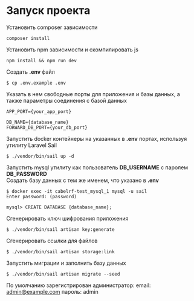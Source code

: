 # Запуск проекта

Установить composer зависимости
```
composer install
```

Установить npm зависимости и скомпилировать js
```
npm install && npm run dev
```

Создать **.env** файл
```
$ cp .env.example .env
```

Указать в нем свободные порты для приложения и базы данных, а также параметры соединения с базой данных
```
APP_PORT={your_app_port}

DB_NAME={database_name}
FORWARD_DB_PORT={your_db_port}
```

Запустить docker контейнеры на указанных в **.env** портах, используя утилиту Laravel Sail
```
$ ./vendor/bin/sail up -d
```

Запустить mysql утилиту как пользователь **DB_USERNAME** с паролем **DB_PASSWORD**\
Создать базу данных с тем же именем, что указано в **.env**
```
$ docker exec -it cabelrf-test_mysql_1 mysql -u sail
Enter password: (password)

mysql> CREATE DATABASE {database_name};
```

Сгенерировать ключ шифрования приложения
```
$ ./vendor/bin/sail artisan key:generate
```

Сгенерировать ссылки для файлов
```
$ ./vendor/bin/sail artisan storage:link
```

Запустить миграции и заполнить базу данных
```
$ ./vendor/bin/sail artisan migrate --seed
```

По умолчанию зарегистрирован администратор:
email: admin@example.com
пароль: admin 
